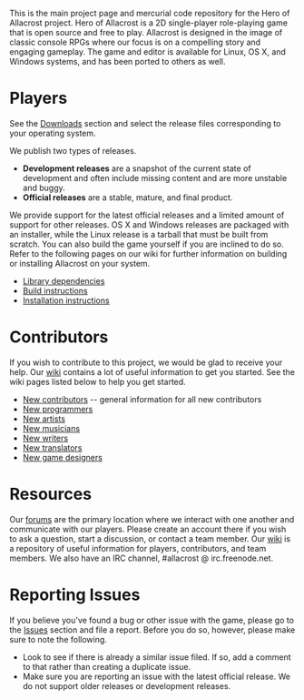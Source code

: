 This is the main project page and mercurial code repository for the Hero of Allacrost project. Hero of Allacrost is a 2D single-player role-playing game that is open source and free to play. Allacrost is designed in the image of classic console RPGs where our focus is on a compelling story and engaging gameplay. The game and editor is available for Linux, OS X, and Windows systems, and has been ported to others as well.

# **Players** #
See the [Downloads](https://bitbucket.org/allacrost/allacrost/downloads) section and select the release files corresponding to your operating system. 

We publish two types of releases.
* **Development releases** are a snapshot of the current state of development and often include missing content and are more unstable and buggy.  
* **Official releases** are a stable, mature, and final product.

We provide support for the latest official releases and a limited amount of support for other releases. OS X and Windows releases are packaged with an installer, while the Linux release is a tarball that must be built from scratch. You can also build the game yourself if you are inclined to do so. Refer to the following pages on our wiki for further information on building or installing Allacrost on your system.

* [Library dependencies](http://www.allacrost.org/wiki/index.php/Library_Dependencies)
* [Build instructions](http://www.allacrost.org/wiki/index.php/Compilation_Instructions)
* [Installation instructions](http://www.allacrost.org/wiki/index.php/Installation_Instructions)


# **Contributors** #
If you wish to contribute to this project, we would be glad to receive your help. Our [wiki](http://www.allacrost.org/wiki/index.php/Main_Page) contains a lot of useful information to get you started. See the wiki pages listed below to help you get started.

* [New contributors](http://www.allacrost.org/wiki/index.php/New_Contributors) -- general information for all new contributors
* [New programmers](http://www.allacrost.org/wiki/index.php/New_Programmers)
* [New artists](http://www.allacrost.org/wiki/index.php?title=New_Artists)
* [New musicians](http://www.allacrost.org/wiki/index.php?title=New_Musicians)
* [New writers](http://www.allacrost.org/wiki/index.php?title=New_Writers)
* [New translators](http://www.allacrost.org/wiki/index.php?title=New_Translators)
* [New game designers](http://www.allacrost.org/wiki/index.php/New_Game_Designers)


# **Resources** #
Our [forums](http://allacrost.org/forum/index.php) are the primary location where we interact with one another and communicate with our players. Please create an account there if you wish to ask a question, start a discussion, or contact a team member. Our [wiki](http://www.allacrost.org/wiki/index.php/Main_Page) is a repository of useful information for players, contributors, and team members. We also have an IRC channel, #allacrost @ irc.freenode.net.


# **Reporting Issues** #
If you believe you've found a bug or other issue with the game, please go to the [Issues](https://bitbucket.org/allacrost/allacrost/issues) section and file a report. Before you do so, however, please make sure to note the following.
* Look to see if there is already a similar issue filed. If so, add a comment to that rather than creating a duplicate issue.
* Make sure you are reporting an issue with the latest official release. We do not support older releases or development releases.
